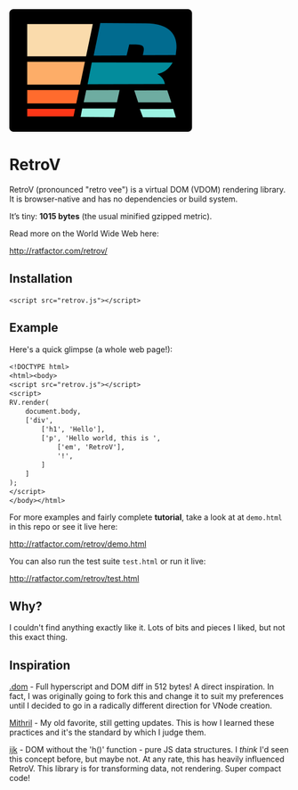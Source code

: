 <img src="./retrov.svg" alt="RetroV 1970s colors svg logo">

# RetroV

RetroV (pronounced "retro vee") is a virtual DOM (VDOM) rendering library.
It is browser-native and has no dependencies or build system.

It’s tiny: **1015 bytes** (the usual minified gzipped metric).

Read more on the World Wide Web here:

http://ratfactor.com/retrov/

## Installation

```
<script src="retrov.js"></script>
```

## Example

Here's a quick glimpse (a whole web page!):

```
<!DOCTYPE html>
<html><body>
<script src="retrov.js"></script>
<script>
RV.render(
    document.body,
    ['div',
        ['h1', 'Hello'],
        ['p', 'Hello world, this is ',
            ['em', 'RetroV'],
            '!',
        ]
    ]
);
</script>
</body></html>
```

For more examples and fairly complete **tutorial**, take a look at
at `demo.html` in this repo or see it live here:

http://ratfactor.com/retrov/demo.html

You can also run the test suite `test.html` or run it live:

http://ratfactor.com/retrov/test.html


## Why?

I couldn't find anything exactly like it. Lots of bits and pieces
I liked, but not this exact thing.

## Inspiration

[.dom](https://github.com/wavesoft/dot-dom/) -
Full hyperscript and DOM diff in 512 bytes! A direct inspiration. In fact, I
was originally going to fork this and change it to suit my preferences until I
decided to go in a radically different direction for VNode creation.

[Mithril](https://github.com/MithrilJS/mithril.js/) -
My old favorite, still getting updates. This is how I learned these practices
and it's the standard by which I judge them.

[ijk](https://github.com/lukejacksonn/ijk) -
DOM without the 'h()' function - pure JS data structures.
I _think_ I'd seen this concept before, but maybe not. At any rate, this
has heavily influenced RetroV. This library is for transforming data,
not rendering. Super compact code!
